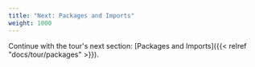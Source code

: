 ```yaml
---
title: "Next: Packages and Imports"
weight: 1000
---
```


Continue with the tour's next section:
[Packages and Imports]({{< relref "docs/tour/packages" >}}).
